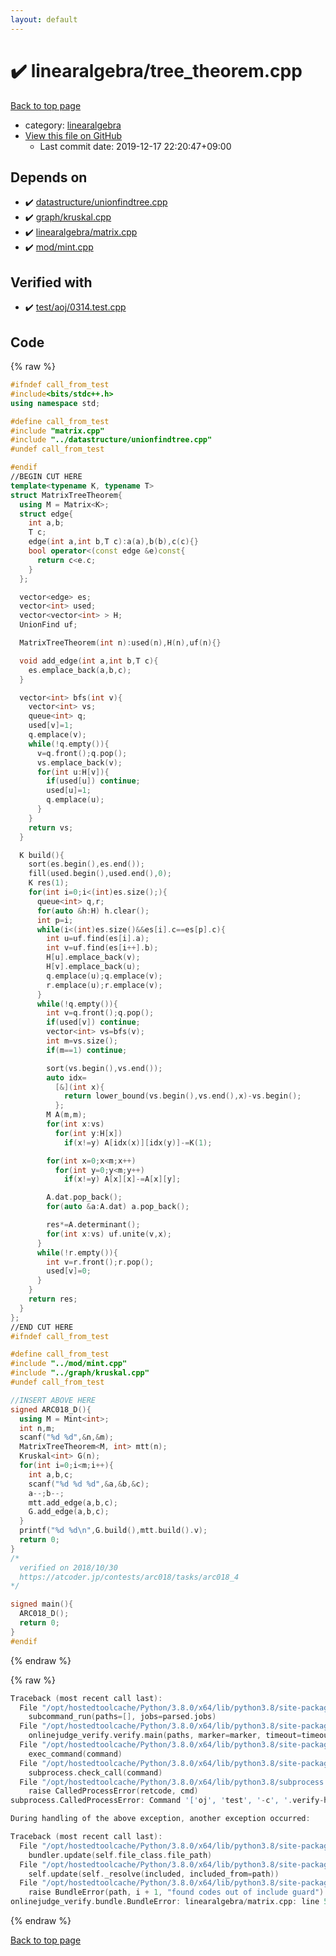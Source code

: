 ```yaml
---
layout: default
---
```


<!-- mathjax config similar to math.stackexchange -->
<script type="text/javascript" async
  src="https://cdnjs.cloudflare.com/ajax/libs/mathjax/2.7.5/MathJax.js?config=TeX-MML-AM_CHTML">
</script>
<script type="text/x-mathjax-config">
  MathJax.Hub.Config({
    TeX: { equationNumbers: { autoNumber: "AMS" }},
    tex2jax: {
      inlineMath: [ ['$','$'] ],
      processEscapes: true
    },
    "HTML-CSS": { matchFontHeight: false },
    displayAlign: "left",
    displayIndent: "2em"
  });
</script>

<script type="text/javascript" src="https://cdnjs.cloudflare.com/ajax/libs/jquery/3.4.1/jquery.min.js"></script>
<script src="https://cdn.jsdelivr.net/npm/jquery-balloon-js@1.1.2/jquery.balloon.min.js" integrity="sha256-ZEYs9VrgAeNuPvs15E39OsyOJaIkXEEt10fzxJ20+2I=" crossorigin="anonymous"></script>
<script type="text/javascript" src="../../assets/js/copy-button.js"></script>
<link rel="stylesheet" href="../../assets/css/copy-button.css" />


# :heavy_check_mark: linearalgebra/tree_theorem.cpp

<a href="../../index.html">Back to top page</a>

* category: <a href="../../index.html#1bbf1d9f5340fa94bf2c5fb5ce73a5f5">linearalgebra</a>
* <a href="{{ site.github.repository_url }}/blob/master/linearalgebra/tree_theorem.cpp">View this file on GitHub</a>
    - Last commit date: 2019-12-17 22:20:47+09:00




## Depends on

* :heavy_check_mark: <a href="../datastructure/unionfindtree.cpp.html">datastructure/unionfindtree.cpp</a>
* :heavy_check_mark: <a href="../graph/kruskal.cpp.html">graph/kruskal.cpp</a>
* :heavy_check_mark: <a href="matrix.cpp.html">linearalgebra/matrix.cpp</a>
* :heavy_check_mark: <a href="../mod/mint.cpp.html">mod/mint.cpp</a>


## Verified with

* :heavy_check_mark: <a href="../../verify/test/aoj/0314.test.cpp.html">test/aoj/0314.test.cpp</a>


## Code

<a id="unbundled"></a>
{% raw %}
```cpp
#ifndef call_from_test
#include<bits/stdc++.h>
using namespace std;

#define call_from_test
#include "matrix.cpp"
#include "../datastructure/unionfindtree.cpp"
#undef call_from_test

#endif
//BEGIN CUT HERE
template<typename K, typename T>
struct MatrixTreeTheorem{
  using M = Matrix<K>;
  struct edge{
    int a,b;
    T c;
    edge(int a,int b,T c):a(a),b(b),c(c){}
    bool operator<(const edge &e)const{
      return c<e.c;
    }
  };

  vector<edge> es;
  vector<int> used;
  vector<vector<int> > H;
  UnionFind uf;

  MatrixTreeTheorem(int n):used(n),H(n),uf(n){}

  void add_edge(int a,int b,T c){
    es.emplace_back(a,b,c);
  }

  vector<int> bfs(int v){
    vector<int> vs;
    queue<int> q;
    used[v]=1;
    q.emplace(v);
    while(!q.empty()){
      v=q.front();q.pop();
      vs.emplace_back(v);
      for(int u:H[v]){
        if(used[u]) continue;
        used[u]=1;
        q.emplace(u);
      }
    }
    return vs;
  }

  K build(){
    sort(es.begin(),es.end());
    fill(used.begin(),used.end(),0);
    K res(1);
    for(int i=0;i<(int)es.size();){
      queue<int> q,r;
      for(auto &h:H) h.clear();
      int p=i;
      while(i<(int)es.size()&&es[i].c==es[p].c){
        int u=uf.find(es[i].a);
        int v=uf.find(es[i++].b);
        H[u].emplace_back(v);
        H[v].emplace_back(u);
        q.emplace(u);q.emplace(v);
        r.emplace(u);r.emplace(v);
      }
      while(!q.empty()){
        int v=q.front();q.pop();
        if(used[v]) continue;
        vector<int> vs=bfs(v);
        int m=vs.size();
        if(m==1) continue;

        sort(vs.begin(),vs.end());
        auto idx=
          [&](int x){
            return lower_bound(vs.begin(),vs.end(),x)-vs.begin();
          };
        M A(m,m);
        for(int x:vs)
          for(int y:H[x])
            if(x!=y) A[idx(x)][idx(y)]-=K(1);

        for(int x=0;x<m;x++)
          for(int y=0;y<m;y++)
            if(x!=y) A[x][x]-=A[x][y];

        A.dat.pop_back();
        for(auto &a:A.dat) a.pop_back();

        res*=A.determinant();
        for(int x:vs) uf.unite(v,x);
      }
      while(!r.empty()){
        int v=r.front();r.pop();
        used[v]=0;
      }
    }
    return res;
  }
};
//END CUT HERE
#ifndef call_from_test

#define call_from_test
#include "../mod/mint.cpp"
#include "../graph/kruskal.cpp"
#undef call_from_test

//INSERT ABOVE HERE
signed ARC018_D(){
  using M = Mint<int>;
  int n,m;
  scanf("%d %d",&n,&m);
  MatrixTreeTheorem<M, int> mtt(n);
  Kruskal<int> G(n);
  for(int i=0;i<m;i++){
    int a,b,c;
    scanf("%d %d %d",&a,&b,&c);
    a--;b--;
    mtt.add_edge(a,b,c);
    G.add_edge(a,b,c);
  }
  printf("%d %d\n",G.build(),mtt.build().v);
  return 0;
}
/*
  verified on 2018/10/30
  https://atcoder.jp/contests/arc018/tasks/arc018_4
*/

signed main(){
  ARC018_D();
  return 0;
}
#endif

```
{% endraw %}

<a id="bundled"></a>
{% raw %}
```cpp
Traceback (most recent call last):
  File "/opt/hostedtoolcache/Python/3.8.0/x64/lib/python3.8/site-packages/onlinejudge_verify/main.py", line 169, in main
    subcommand_run(paths=[], jobs=parsed.jobs)
  File "/opt/hostedtoolcache/Python/3.8.0/x64/lib/python3.8/site-packages/onlinejudge_verify/main.py", line 66, in subcommand_run
    onlinejudge_verify.verify.main(paths, marker=marker, timeout=timeout, jobs=jobs)
  File "/opt/hostedtoolcache/Python/3.8.0/x64/lib/python3.8/site-packages/onlinejudge_verify/verify.py", line 88, in main
    exec_command(command)
  File "/opt/hostedtoolcache/Python/3.8.0/x64/lib/python3.8/site-packages/onlinejudge_verify/verify.py", line 26, in exec_command
    subprocess.check_call(command)
  File "/opt/hostedtoolcache/Python/3.8.0/x64/lib/python3.8/subprocess.py", line 364, in check_call
    raise CalledProcessError(retcode, cmd)
subprocess.CalledProcessError: Command '['oj', 'test', '-c', '.verify-helper/cache/73173ca12efecaabc50e0858435d10fb/a.out', '-d', '.verify-helper/cache/73173ca12efecaabc50e0858435d10fb/test', '--tle', '60', '--judge-command', '.verify-helper/cache/73173ca12efecaabc50e0858435d10fb/checker.out', '-j', '2']' returned non-zero exit status 1.

During handling of the above exception, another exception occurred:

Traceback (most recent call last):
  File "/opt/hostedtoolcache/Python/3.8.0/x64/lib/python3.8/site-packages/onlinejudge_verify/docs.py", line 328, in write_contents
    bundler.update(self.file_class.file_path)
  File "/opt/hostedtoolcache/Python/3.8.0/x64/lib/python3.8/site-packages/onlinejudge_verify/bundle.py", line 154, in update
    self.update(self._resolve(included, included_from=path))
  File "/opt/hostedtoolcache/Python/3.8.0/x64/lib/python3.8/site-packages/onlinejudge_verify/bundle.py", line 123, in update
    raise BundleError(path, i + 1, "found codes out of include guard")
onlinejudge_verify.bundle.BundleError: linearalgebra/matrix.cpp: line 5: found codes out of include guard

```
{% endraw %}

<a href="../../index.html">Back to top page</a>


